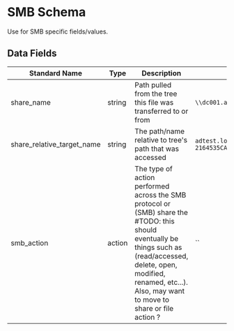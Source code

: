 # SMB Schema
Use for SMB specific fields/values.

## Data Fields
|Standard Name|Type|Description|Sample Value|
|---|---|---|---|
| share_name                 | string    | Path pulled from the tree this file was transferred to or from                                                                                                                   | `\\dc001.adtest.local\SysVol`                                                                                              | 
| share_relative_target_name | string    | The path/name relative to tree's path that was accessed                                                                                                                          | `adtest.local\\Policies\\{4132D0FE-8293-4D5A-BB3D-2164535CA3B2}\\Machine\\Preferences\\ScheduledTasks\\ScheduledTasks.xml` | 
| smb_action                 | action    | The type of action performed across the SMB protocol or (SMB) share the #TODO: this should eventually be things such as (read/accessed, delete, open, modified, renamed, etc...). Also, may want to move to share or file action ?   | ``                                                                                                                         | 

